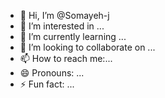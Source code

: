 - 👋 Hi, I’m @Somayeh-j
- 👀 I’m interested in ...
- 🌱 I’m currently learning ...
- 💞️ I’m looking to collaborate on ...
- 📫 How to reach me:...
- 😄 Pronouns: ...
- ⚡ Fun fact: ...

<!---
Somayeh-j/Somayeh-j is a ✨ special ✨ repository because its `README.md` (this file) appears on your GitHub profile.
You can click the Preview link to take a look at your changes.
--->
